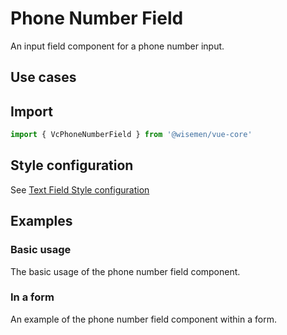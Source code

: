 # Phone Number Field

An input field component for a phone number input.

## Use cases

<BulletList
  :items="[
    {
      description: 'When you want to allow users to input a phone number.',
      variant: 'good',
    },
  ]"
/>

## Import

```ts
import { VcPhoneNumberField } from '@wisemen/vue-core'
```

<!-- @include: ./phone-number-field-meta.md -->

## Style configuration

See <a href="/vue-core/components/text-field/text-field.html#style-configuration">Text Field Style configuration</a>

## Examples

### Basic usage
The basic usage of the phone number field component.

<ComponentPreviewV1 name="phone-number-field/basic" />

### In a form
An example of the phone number field component within a form.

<ComponentPreviewV1 name="phone-number-field/form" />
